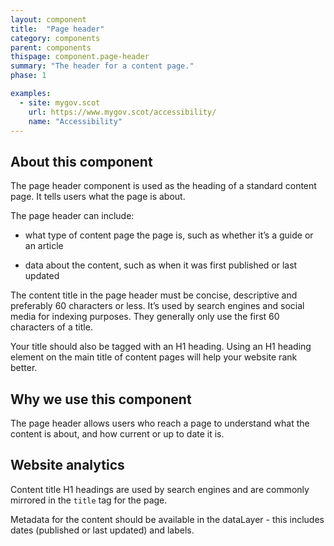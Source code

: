 ```yaml
---
layout: component
title:  "Page header"
category: components
parent: components
thispage: component.page-header
summary: "The header for a content page."
phase: 1

examples:
  - site: mygov.scot
    url: https://www.mygov.scot/accessibility/
    name: "Accessibility"
---
```


## About this component

The page header component is used as the heading of a standard content page. It tells users what the page is about.

The page header can include:

* what type of content page the page is, such as whether it’s a guide or an article

* data about the content, such as when it was first published or last updated

The content title in the page header must be concise, descriptive and preferably 60 characters or less. It’s used by search engines and social media for indexing purposes. They generally only use the first 60 characters of a title.

Your title should also be tagged with an H1 heading. Using an H1 heading element on the main title of content pages will help your website rank better.

## Why we use this component

The page header allows users who reach a page to understand what the content is about, and how current or up to date it is.    

## Website analytics

Content title H1 headings are used by search engines and are commonly mirrored in the <code>title</code> tag for the page.

Metadata for the content should be available in the dataLayer - this includes dates (published or last updated) and labels.
